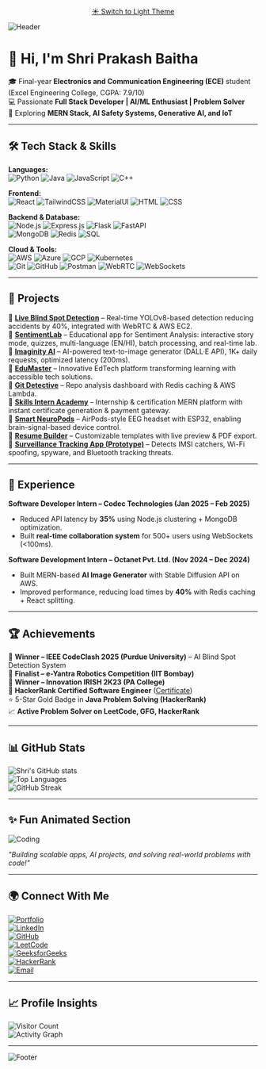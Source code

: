 <!-- Theme Toggle -->
<p align="center">
  <a href="https://github.com/Shriprakashbharti/Shriprakashbharti/tree/light">
    ☀️ Switch to Light Theme
  </a>
</p>


![Header](https://capsule-render.vercel.app/api?type=waving&color=0:F6F8FA,100:C9D6FF&height=200&section=header&text=Shri%20Prakash%20Baitha&fontSize=40&fontColor=000&animation=fadeIn&fontAlignY=35)

# 👋 Hi, I'm Shri Prakash Baitha  

🎓 Final-year **Electronics and Communication Engineering (ECE)** student (Excel Engineering College, CGPA: 7.9/10)  
💻 Passionate **Full Stack Developer | AI/ML Enthusiast | Problem Solver**  
🚀 Exploring **MERN Stack, AI Safety Systems, Generative AI, and IoT**  

--- 

## 🛠️ Tech Stack & Skills  

**Languages:**  
![Python](https://img.shields.io/badge/Python-3776AB?style=flat&logo=python&logoColor=white) 
![Java](https://img.shields.io/badge/Java-007396?style=flat&logo=java&logoColor=white) 
![JavaScript](https://img.shields.io/badge/JavaScript-F7DF1E?style=flat&logo=javascript&logoColor=black) 
![C++](https://img.shields.io/badge/C++-00599C?style=flat&logo=cplusplus&logoColor=white)

**Frontend:**  
![React](https://img.shields.io/badge/React-20232A?style=flat&logo=react&logoColor=61DAFB) 
![TailwindCSS](https://img.shields.io/badge/TailwindCSS-38B2AC?style=flat&logo=tailwind-css&logoColor=white) 
![MaterialUI](https://img.shields.io/badge/MaterialUI-0081CB?style=flat&logo=mui&logoColor=white) 
![HTML](https://img.shields.io/badge/HTML5-E34F26?style=flat&logo=html5&logoColor=white) 
![CSS](https://img.shields.io/badge/CSS3-1572B6?style=flat&logo=css3&logoColor=white)

**Backend & Database:**  
![Node.js](https://img.shields.io/badge/Node.js-43853D?style=flat&logo=node.js&logoColor=white) 
![Express.js](https://img.shields.io/badge/Express.js-404D59?style=flat&logo=express) 
![Flask](https://img.shields.io/badge/Flask-000000?style=flat&logo=flask) 
![FastAPI](https://img.shields.io/badge/FastAPI-005571?style=flat&logo=fastapi)  
![MongoDB](https://img.shields.io/badge/MongoDB-4EA94B?style=flat&logo=mongodb&logoColor=white) 
![Redis](https://img.shields.io/badge/Redis-D82C20?style=flat&logo=redis&logoColor=white) 
![SQL](https://img.shields.io/badge/SQL-025E8C?style=flat&logo=database&logoColor=white)

**Cloud & Tools:**  
![AWS](https://img.shields.io/badge/AWS-232F3E?style=flat&logo=amazon-aws) 
![Azure](https://img.shields.io/badge/Azure-0078D4?style=flat&logo=microsoft-azure) 
![GCP](https://img.shields.io/badge/GCP-4285F4?style=flat&logo=google-cloud) 
![Kubernetes](https://img.shields.io/badge/Kubernetes-326CE5?style=flat&logo=kubernetes)  
![Git](https://img.shields.io/badge/Git-F05032?style=flat&logo=git&logoColor=white) 
![GitHub](https://img.shields.io/badge/GitHub-181717?style=flat&logo=github&logoColor=white) 
![Postman](https://img.shields.io/badge/Postman-FF6C37?style=flat&logo=postman&logoColor=white) 
![WebRTC](https://img.shields.io/badge/WebRTC-333333?style=flat&logo=webrtc) 
![WebSockets](https://img.shields.io/badge/WebSockets-02569B?style=flat&logo=socketdotio)

---

## 🚀 Projects  

🔹 [**Live Blind Spot Detection**](https://github.com/Shriprakashbharti/CODECLASH-FRONTEND) – Real-time YOLOv8-based detection reducing accidents by 40%, integrated with WebRTC & AWS EC2.  
🔹 [**SentimentLab**](https://sentimentlab.vercel.app/) – Educational app for Sentiment Analysis: interactive story mode, quizzes, multi-language (EN/HI), batch processing, and real-time lab.  
🔹 [**Imaginity AI**](https://imaginifyai-blue.vercel.app/) – AI-powered text-to-image generator (DALL·E API), 1K+ daily requests, optimized latency (200ms).  
🔹 [**EduMaster**](https://edumaster-omega.vercel.app/) – Innovative EdTech platform transforming learning with accessible tech solutions.  
🔹 [**Git Detective**](https://shriprakashbharti.github.io/Dev-detective/) – Repo analysis dashboard with Redis caching & AWS Lambda.  
🔹 [**Skills Intern Academy**](#) – Internship & certification MERN platform with instant certificate generation & payment gateway.  
🔹 [**Smart NeuroPods**](#) – AirPods-style EEG headset with ESP32, enabling brain-signal-based device control.  
🔹 [**Resume Builder**](#) – Customizable templates with live preview & PDF export.  
🔹 [**Surveillance Tracking App (Prototype)**](#) – Detects IMSI catchers, Wi-Fi spoofing, spyware, and Bluetooth tracking threats.  

---

## 💼 Experience  

**Software Developer Intern – Codec Technologies (Jan 2025 – Feb 2025)**  
- Reduced API latency by **35%** using Node.js clustering + MongoDB optimization.  
- Built **real-time collaboration system** for 500+ users using WebSockets (<100ms).  

**Software Development Intern – Octanet Pvt. Ltd. (Nov 2024 – Dec 2024)**  
- Built MERN-based **AI Image Generator** with Stable Diffusion API on AWS.  
- Improved performance, reducing load times by **40%** with Redis caching + React splitting.  

---

## 🏆 Achievements  

🏅 **Winner – IEEE CodeClash 2025 (Purdue University)** – AI Blind Spot Detection System  
🏅 **Finalist – e-Yantra Robotics Competition (IIT Bombay)**  
🏅 **Winner – Innovation IRISH 2K23 (PA College)**  
🏅 **HackerRank Certified Software Engineer** ([Certificate](https://www.hackerrank.com/certificates/83c480f3bdbc))  
⭐ 5-Star Gold Badge in **Java Problem Solving (HackerRank)**  
📈 **Active Problem Solver on LeetCode, GFG, HackerRank**  

---

## 📊 GitHub Stats  

![Shri's GitHub stats](https://github-readme-stats.vercel.app/api?username=Shriprakashbharti&show_icons=true&theme=default)  
![Top Languages](https://github-readme-stats.vercel.app/api/top-langs/?username=Shriprakashbharti&layout=compact&theme=default)  
![GitHub Streak](https://streak-stats.demolab.com?user=Shriprakashbharti&theme=default)  

---

## ✨ Fun Animated Section  

![Coding](https://raw.githubusercontent.com/abhisheknaiidu/abhisheknaiidu/master/code.gif)  

*"Building scalable apps, AI projects, and solving real-world problems with code!"*  

---

## 🌍 Connect With Me  

[![Portfolio](https://img.shields.io/badge/Portfolio-FF5722?style=for-the-badge&logo=Google-chrome&logoColor=white)](https://shriprakashbharti.github.io/portfolio/)  
[![LinkedIn](https://img.shields.io/badge/LinkedIn-0A66C2?style=for-the-badge&logo=linkedin&logoColor=white)](https://www.linkedin.com/in/shri-prakash-bharti-1918rs)  
[![GitHub](https://img.shields.io/badge/GitHub-181717?style=for-the-badge&logo=github&logoColor=white)](https://github.com/Shriprakashbharti)  
[![LeetCode](https://img.shields.io/badge/LeetCode-FFA116?style=for-the-badge&logo=leetcode&logoColor=white)](https://leetcode.com/u/shriprakash1918/)  
[![GeeksforGeeks](https://img.shields.io/badge/GeeksforGeeks-2F8D46?style=for-the-badge&logo=geeksforgeeks&logoColor=white)](https://www.geeksforgeeks.org/user/shriprakash1819/)  
[![HackerRank](https://img.shields.io/badge/HackerRank-2EC866?style=for-the-badge&logo=hackerrank&logoColor=white)](https://www.hackerrank.com/profile/bhartikeshav527)  
[![Email](https://img.shields.io/badge/Email-D14836?style=for-the-badge&logo=gmail&logoColor=white)](mailto:shriprakashbaitha59@gmail.com)  

---

## 📈 Profile Insights  

![Visitor Count](https://komarev.com/ghpvc/?username=Shriprakashbharti&label=Profile%20Views&color=blue&style=flat)  
![Activity Graph](https://github-readme-activity-graph.vercel.app/graph?username=Shriprakashbharti&theme=github-light&hide_border=true)  

---

![Footer](https://capsule-render.vercel.app/api?type=waving&color=0:C9D6FF,100:F6F8FA&height=150&section=footer)
